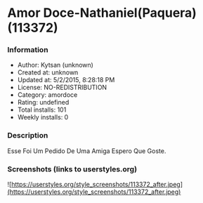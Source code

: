# Amor Doce-Nathaniel(Paquera) (113372)

### Information
- Author: Kytsan (unknown)
- Created at: unknown
- Updated at: 5/2/2015, 8:28:18 PM
- License: NO-REDISTRIBUTION
- Category: amordoce
- Rating: undefined
- Total installs: 101
- Weekly installs: 0


### Description
Esse Foi Um Pedido De Uma Amiga Espero Que Goste.


### Screenshots (links to userstyles.org)
![https://userstyles.org/style_screenshots/113372_after.jpeg](https://userstyles.org/style_screenshots/113372_after.jpeg)


